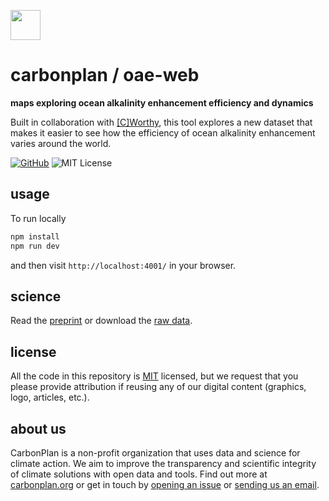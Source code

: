 <img
  src='https://carbonplan-assets.s3.amazonaws.com/monogram/dark-small.png'
  height='48'
/>

# carbonplan / oae-web

**maps exploring ocean alkalinity enhancement efficiency and dynamics**

Built in collaboration with [[C]Worthy](https://www.cworthy.org/), this tool explores a new dataset that makes it easier to see how the efficiency of ocean alkalinity enhancement varies around the world.

[![GitHub][github-badge]][github]
![MIT License][]

[github]: https://github.com/carbonplan/oae-web
[github-badge]: https://flat.badgen.net/badge/-/github?icon=github&label
[mit license]: https://flat.badgen.net/badge/license/MIT/blue

## usage

To run locally

```js
npm install
npm run dev
```

and then visit `http://localhost:4001/` in your browser.

## science
Read the [preprint](https://www.researchsquare.com/article/rs-4124909/v1) or download the [raw data](https://beta.source.coop/repositories/cworthy/oae-efficiency-atlas/description/).

## license

All the code in this repository is [MIT](https://choosealicense.com/licenses/mit/) licensed, but we request that you please provide attribution if reusing any of our digital content (graphics, logo, articles, etc.).

## about us

CarbonPlan is a non-profit organization that uses data and science for climate action. We aim to improve the transparency and scientific integrity of climate solutions with open data and tools. Find out more at [carbonplan.org](https://carbonplan.org/) or get in touch by [opening an issue](https://github.com/carbonplan/simple-site/issues/new) or [sending us an email](mailto:hello@carbonplan.org).
